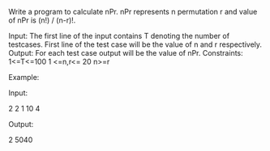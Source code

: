 Write a program to calculate nPr. nPr represents n permutation r and value of nPr is (n!) / (n-r)!.

Input: The first line of the input contains T denoting the number of testcases. First line of the test case will be the value of n and r respectively.
Output: For each test case output will be the value of nPr.
Constraints:
1<=T<=100
1 <=n,r<= 20
n>=r


Example:

Input:

2
2 1
10 4

Output:

2
5040
